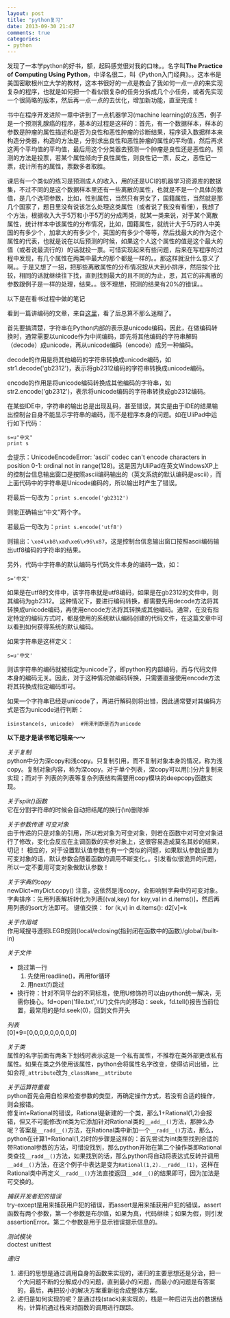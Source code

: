 ```yaml
---
layout: post
title: "python复习"
date: 2013-09-30 21:47
comments: true
categories: 
- python
---
```


发现了一本学python的好书，额，起码感觉很对我的口味。。名字叫**The Practice of Computing Using Python**，中译名很二，叫《Python入门经典》。。这本书是美国密歇根州立大学的教材，这本书很好的一点是教会了我如何一点一点的来实现复杂的程序，也就是如何把一个看似很复杂的任务分拆成几个小任务，或者先实现一个很简略的版本，然后再一点一点的去优化，增加新功能，直至完成！   

书中在程序开发进阶一章中讲到了一点机器学习(machine learning)的东西，例子是一个预测乳腺癌的程序，基本的过程是这样的：首先，有一个数据样本，样本的参数是肿瘤的属性描述和是否为良性和恶性肿瘤的诊断结果，程序读入数据样本来构造分类器，构造的方法是，分别求出良性和恶性肿瘤的属性的平均值，然后再求这两个平均值的平均值，最后用这个分类器去预测一个肿瘤是良性还是恶性的。预测的方法是投票，若某个属性倾向于良性属性，则良性记一票，反之，恶性记一票，统计所有的属性，票数多者取胜。

课后有一个类似的练习是预测成人的收入，用的还是UCI的机器学习资源库的数据集，不过不同的是这个数据样本里还有一些离散的属性，也就是不是一个具体的数值，是几个选项参数，比如，性别属性，当然只有男女了，国籍属性，当然就是那几个国家了，题目里没有说该怎么处理这类属性（或者说了我没有看懂），我想了个方法，根据收入大于5万和小于5万的分成两类，就某一类来说，对于某个离散属性，统计样本中该属性的分布情况，比如，国籍属性，就统计大于5万的人中美国的有多少个，加拿大的有多少个，英国的有多少个等等，然后找最大的作为这个属性的代表，也就是说在以后预测的时候，如果这个人这个属性的值是这个最大的值（或者说最流行的）的话就投一票。可惜实现起来有些问题，后来在写程序的过程中发现，有几个属性在两类中最大的那个都是一样的。。那这样就没什么意义了啊。。于是又想了一招，把那些离散属性的分布情况按从大到小排序，然后挨个比较，相同的话就继续往下找，直到找到最大的且不同的为止，恩，其它的非离散的参数跟例子是一样的处理，结果。。很不理想，预测的结果有20%的错误。。

以下是在看书过程中做的笔记

看到一篇讲编码的文章，来自[这里](http://ipie.blogbus.com/logs/19379694.html)，看了后总算不那么迷糊了。

首先要搞清楚，字符串在Python内部的表示是unicode编码，因此，在做编码转换时，通常需要以unicode作为中间编码，即先将其他编码的字符串解码（decode）成unicode，再从unicode编码（encode）成另一种编码。

decode的作用是将其他编码的字符串转换成unicode编码，如str1.decode('gb2312')，表示将gb2312编码的字符串转换成unicode编码。

encode的作用是将unicode编码转换成其他编码的字符串，如str2.encode('gb2312')，表示将unicode编码的字符串转换成gb2312编码。

在某些IDE中，字符串的输出总是出现乱码，甚至错误，其实是由于IDE的结果输出控制台自身不能显示字符串的编码，而不是程序本身的问题。如在UliPad中运行如下代码：

	s=u"中文"
	print s

会提示：UnicodeEncodeError: 'ascii' codec can't encode characters in position 0-1: ordinal not in range(128)。这是因为UliPad在英文WindowsXP上的控制台信息输出窗口是按照ascii编码输出的（英文系统的默认编码是ascii），而上面代码中的字符串是Unicode编码的，所以输出时产生了错误。

将最后一句改为：`print s.encode('gb2312')`

则能正确输出“中文”两个字。

若最后一句改为：`print s.encode('utf8')`

则输出：`\xe4\xb8\xad\xe6\x96\x87`，这是控制台信息输出窗口按照ascii编码输出utf8编码的字符串的结果。

另外，代码中字符串的默认编码与代码文件本身的编码一致，如：

	s='中文'

如果是在utf8的文件中，该字符串就是utf8编码，如果是在gb2312的文件中，则其编码为gb2312。 这种情况下，要进行编码转换，都需要先用decode方法将其转换成unicode编码，再使用encode方法将其转换成其他编码。通常，在没有指定特定的编码方式时，都是使用的系统默认编码创建的代码文件，在这篇文章中可以看到如何获得系统的默认编码。

如果字符串是这样定义：

	s=u'中文'

则该字符串的编码就被指定为unicode了，即python的内部编码，而与代码文件本身的编码无关。因此，对于这种情况做编码转换，只需要直接使用encode方法将其转换成指定编码即可。

如果一个字符串已经是unicode了，再进行解码则将出错，因此通常要对其编码方式是否为unicode进行判断：

	isinstance(s, unicode)  #用来判断是否为unicode

**以下是才是读书笔记哦亲～～**

*关于复制*     
python中分为深copy和浅copy。只复制引用，而不复制对象本身的情况，称为浅copy。复制对象内容，称为深copy。对于单个列表，深copy可以用[:]分片复制来实现；而对于
列表的列表等复杂列表结构需要用copy模块的deepcopy函数实现。

*关于split()函数*    
它在分割字符串的时候会自动把结尾的换行(\n)删除掉

*关于参数传递  可变对象*    
由于传递的只是对象的引用，所以若对象为可变对象，则若在函数中对可变对象进行了修改，变化会反应在主调函数的实参对象上，这很容易造成莫名其妙的结果，切记！
相应的，对于设置默认值参数也有一个类似的问题，如果默认参数设置为可变对象的话，默认参数会随着函数的调用不断变化。。引发看似很诡异的问题，所以一定不要用可变对象做默认参数！

*关于字典的copy*     
newDict=myDict.copy()  注意，这依然是浅copy，会影响到字典中的可变对象。
字典排序：先用列表解析转化为列表[(val,key) for key,val in d.items()]，然后再用列表的sort方法即可。
键值交换：
	  for (k,v) in d.items():
		    d2[v]=k

*关于作用域*    
作用域搜寻遵照LEGB规则(local/eclosing(指封闭在函数中的函数)/global/built-in)

*关于文件*     

- 跳过第一行
    1. 先使用readline()，再用for循环    
    2. 用next(f)跳过
- 换行符：针对不同平台的不同标准，使用U修饰符可以由python统一解决，无需你操心。fd=open('file.txt','rU')文件内的移动：seek，fd.tell()报告当前位置，最常用的是fd.seek(0)，回到文件开头

*列表*     
[0]*9=[0,0,0,0,0,0,0,0,0]

*关于类*     
属性的名字前面有两条下划线时表示这是一个私有属性，不推荐在类外部更改私有属性。如果在类之外使用该属性，python会将属性名字改变，使得访问出错，比如会将`_attribute`改为`_className__attribute`

*关于运算符重载*     
python首先会用自检来检查参数的类型，再确定操作方式，若没有合适的操作，则会报错。    
修复int+Rational的错误，Rational是新建的一个类，那么1+Rational(1,2)会报错，但又不可能修改int类为它添加针对Rational类的`__add__()`方法，那肿么办呢？答案是`__radd__()`方法，在Rational类中新加一个`__radd__()`方法，那么，python在计算1+Rational(1,2)时的步骤是这样的：首先尝试为int类型找到合适的带Rational参数的方法，可惜没找到，那么python开始在第二个操作类即Rational类查找`__radd__()`方法，如果找到的话，那么python将自动将表达式反转并调用`__add__()`方法，在这个例子中表达是变为`Rational(1,2).__radd__(1)`，这样在Rational类中再定义`__radd__()`方法直接返回`__add__()`的结果即可，因为加法是可交换的。

*捕获开发者犯的错误*     
try-except是用来捕获用户犯的错误，而assert是用来捕获用户犯的错误，assert函数有两个参数，第一个参数是布尔值，如果为真，代码继续；如果为假，则引发assertionError。第二个参数是用于显示错误提示信息的。

*测试模块*     
doctest  unittest

*递归*      
1. 递归的思想是通过调用自身的函数来实现的，递归的主要思想还是分治，把一个大问题不断的分解成小的问题，直到最小的问题，而最小的问题是有答案的，最后，再把较小的解决方案重新组合成整体方案。    
2. 递归是如何实现的呢？是通过栈(stack)来实现的，栈是一种后进先出的数据结构，计算机通过栈来对函数的调用进行跟踪。
